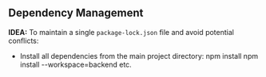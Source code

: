 ## Dependency Management

**IDEA:** To maintain a single `package-lock.json` file and avoid potential conflicts:
- Install all dependencies from the main project directory:
  npm install
  npm install <package-name> --workspace=backend
  etc.

